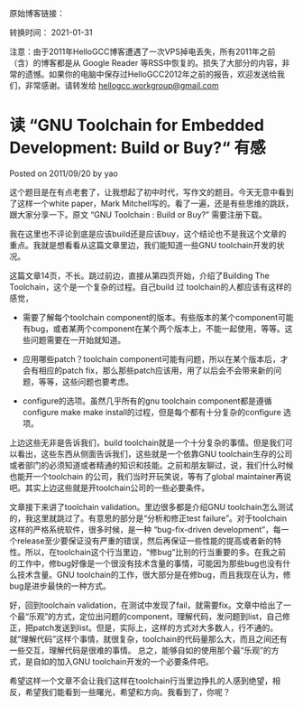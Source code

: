 原始博客链接：

转换时间：
2021-01-31

注意：由于2011年HelloGCC博客遭遇了一次VPS掉电丢失，所有2011年之前（含）的博客都是从 Google Reader 等RSS中恢复的。损失了大部分的内容，非常的遗憾。如果你的电脑中保存过HelloGCC2012年之前的报告，欢迎发送给我们，非常感谢。请转发给 hellogcc.workgroup@gmail.com

# 读 “GNU Toolchain for Embedded Development: Build or Buy?“ 有感
Posted on 2011/09/20 by yao

这个题目是在有点老套了，让我想起了初中时代，写作文的题目。今天无意中看到了这样一个white paper，Mark Mitchell写的。看了一遍，还是有些思维的跳跃，跟大家分享一下。原文 “GNU Toolchain : Build or Buy?” 需要注册下载。

我在这里也不评论到底是应该build还是应该buy，这个结论也不是我这个文章的重点。我就是想看看从这篇文章里边，我们能知道一些GNU toolchain开发的状况。

这篇文章14页，不长。跳过前边，直接从第四页开始，介绍了Building The Toolchain，这个是一个复杂的过程。自己build 过 toolchain的人都应该有这样的感觉，

- 需要了解每个toolchain component的版本。有些版本的某个component可能有bug，或者某两个component在某个两个版本上，不能一起使用，等等。这些问题需要在一开始就知道。

- 应用哪些patch？toolchain component可能有问题，所以在某个版本后，才会有相应的patch fix，那么那些patch应该用，用了以后会不会带来新的问题，等等，这些问题也要考虑。

- configure的选项。虽然几乎所有的gnu toolchain component都是遵循 configure make make install的过程，但是每个都有十分复杂的configure 选项。 

上边这些无非是告诉我们，build toolchain就是一个十分复杂的事情。但是我们可以看出，这些东西从侧面告诉我们，这些就是一个依靠GNU toolchain生存的公司或者部门的必须知道或者精通的知识和技能。之前和朋友聊过，说，我们什么时候也能开一个toolchain 的公司，我们当时开玩笑说，等有了global maintainer再说吧。其实上边这些就是开toolchain公司的一些必要条件。

文章接下来讲了toolchain validation。里边很多都是介绍GNU toolchain怎么测试的，我这里就跳过了。有意思的部分是“分析和修正test failure”。对于toolchain这样的严格系统软件，很多时候，是一种 “bug-fix-driven development”，每一个release至少要保证没有严重的错误，然后再保证一些性能的提高或者新的特性。所以，在toolchain这个行当里边，“修bug”比别的行当重要的多。在我之前的工作中，修bug好像是一个很没有技术含量的事情，可能因为那些bug也没有什么技术含量。GNU toolchain的工作，很大部分是在修bug，而且我现在认为，修bug是进步最快的一种方式。

好，回到toolchain validation，在测试中发现了fail，就需要fix。文章中给出了一个最“乐观”的方式，定位出问题的component，理解代码，发问题到list，自己修正，把patch发送到list。但是，实际上，这样的方式对大多数人，行不通的。就“理解代码”这样个事情，就很复杂，toolchain的代码量那么大，而且之间还有一些交互，理解代码是很难的事情。 总之，能够自如的使用那个最“乐观”的方式，是自如的加入GNU toolchain开发的一个必要条件吧。

希望这样一个文章不会让我们这样在toolchain行当里边挣扎的人感到绝望，相反，希望我们能看到一些曙光，希望和方向。我看到了，你呢？
